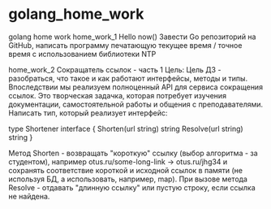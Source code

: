 # golang_home_work
golang home work
home_work_1
Hello now()
Завести Go репозиторий на GitHub, написать программу печатающую текущее время / точное время с использованием библиотеки NTP

home_work_2
Сокращатель ссылок - часть 1
Цель: Цель ДЗ - разобраться, что такое и как работают интерфейсы, методы и типы. Впоследствии мы реализуем полноценный API для сервиса сокращения ссылок. Это творческая задачка, которая потребует изучения документации, самостоятельной работы и общения с преподавателями.
Написать тип, который реализует интерфейс:

type Shortener interface {
Shorten(url string) string
Resolve(url string) string
}

Метод Shorten - возвращать "короткую" ссылку (выбор алгоритма - за студентом), например otus.ru/some-long-link -> otus.ru/jhg34 и сохранять соответствие короткой и исходной ссылок в памяти (не используя БД, а использовать, например, map).
При вызове метода Resolve - отдавать "длинную ссылку" или пустую строку, если ссылка не найдена.
